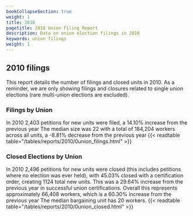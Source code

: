 ```yaml
---
bookCollapseSection: true
weight: 1
title: 2010
pagetitle: 2010 Union Filing Report
description: Data on union election filings in 2010
keywords: union filings
weight: 1
---
```


## 2010 filings

This report details the number of filings and closed units in 2010. As a reminder, we are only showing filings and closures related to single union elections (rare multi-union elections are excluded).

### Filings by Union
In 2010 2,403 petitions for new units were filed, a 14.10% increase from the previous year The median size was 22 with a total of 184,204 workers across all units, a -8.81% decrease from the previous year
{{< readtable table="/tables/reports/2010/0union_filings.html" >}}

### Closed Elections by Union
In 2010 2,496 petitions for new units were closed (this includes petitions where no election was ever held), with 45.03% closed with a certification order, creating 1124 total new units. This was a 29.64% increase from the previous year in successful union certifications. Overall this represents approximately 66,408 workers, which is a 60.30% increase from the previous year The median bargaining unit has 20 workers.
{{< readtable table="/tables/reports/2010/0union_closed.html" >}}
